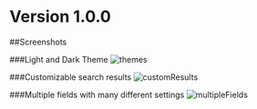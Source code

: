 # Version 1.0.0

##Screenshots

###Light and Dark Theme
![themes](https://user-images.githubusercontent.com/770001/143673040-f03c8b89-8c73-4f9a-92f7-629965e385c1.png)

###Customizable search results
![customResults](https://user-images.githubusercontent.com/770001/143673043-672a0947-7aaf-4a0d-9704-724481ad5946.png)

###Multiple fields with many different settings
![multipleFields](https://user-images.githubusercontent.com/770001/143673047-47d02eb6-983c-4395-b0ec-7958384dcde1.png)
